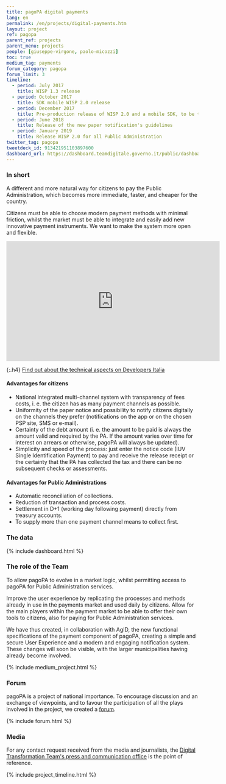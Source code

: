 ```yaml
---
title: pagoPA digital payments
lang: en
permalink: /en/projects/digital-payments.htm
layout: project
ref: pagopa
parent_ref: projects
parent_menu: projects
people: [giuseppe-virgone, paolo-micozzi]
toc: true
medium_tag: payments
forum_category: pagopa
forum_limit: 3
timeline:
  - period: July 2017
    title: WISP 1.3 release
  - period: October 2017
    title: SDK mobile WISP 2.0 release
  - period: December 2017
    title: Pre-production release of WISP 2.0 and a mobile SDK, to be tested by Public Administrations
  - period: June 2018
    title: Release of the new paper notification's guidelines
  - period: January 2019
    title: Release WISP 2.0 for all Public Administration
twitter_tag: pagopa
tweetdeck_id: 913421951103897600
dashboard_url: https://dashboard.teamdigitale.governo.it/public/dashboard/d88a8ece-75ed-4668-ab8c-3a6c8693b4af
---
```


### In short

A different and more natural way for citizens to pay the Public Administration, which becomes more immediate, faster, and cheaper for the country.

Citizens must be able to choose modern payment methods with minimal friction, whilst the market must be able to integrate and easily add new innovative payment instruments. We want to make the system more open and flexible.

<div class="videoWrapper">
<iframe width="560" height="315" src="https://www.youtube-nocookie.com/embed/RHOAu5GwKnE" frameborder="0" allow="autoplay; encrypted-media" allowfullscreen></iframe>
</div>

{:.h4}
[Find out about the technical aspects on Developers Italia](https://developers.italia.it/it/pagopa/)

#### Advantages for citizens

- National integrated multi-channel system with transparency of fees costs, i. e. the citizen has as many payment channels as possible.
- Uniformity of the paper notice and possibility to notify citizens digitally on the channels they prefer (notifications on the app or on the chosen PSP site, SMS or e-mail).
- Certainty of the debt amount (i. e. the amount to be paid is always the amount valid and required by the PA. If the amount varies over time for interest on arrears or otherwise, pagoPA will always be updated).
- Simplicity and speed of the process: just enter the notice code (IUV Single Identification Payment) to pay and receive the release receipt or the certainty that the PA has collected the tax and there can be no subsequent checks or assessments.

#### Advantages for Public Administrations

- Automatic reconciliation of collections.
- Reduction of transaction and process costs.
- Settlement in D+1 (working day following payment) directly from treasury accounts.
- To supply more than one payment channel means to collect first.

### The data

{% include dashboard.html %}

### The role of the Team

To allow pagoPA to evolve in a market logic, whilst permitting access to pagoPA for Public Administration services.

Improve the user experience by replicating the processes and methods already in use in the payments market and used daily by citizens.
Allow for the main players within the payment market to be able to offer their own tools to citizens, also for paying for Public Administration services.

We have thus created, in collaboration with AgID, the new functional specifications of the payment component of pagoPA, creating a simple and secure User Experience and a modern and engaging notification system.
These changes will soon be visible, with the larger municipalities having already become involved.


{% include medium_project.html %}

### Forum
pagoPA is a project of national importance. To encourage discussion and an exchange of viewpoints, and to favour the participation of all the plays involved in the project, we created a [forum](https://forum.italia.it/c/pagopa).

{% include forum.html %}

### Media
For any contact request received from the media and journalists, the [Digital Transformation Team's press and communication office](https://teamdigitale.governo.it/en/contacts) is the point of reference.

{% include project_timeline.html %}
